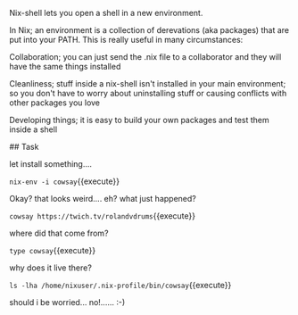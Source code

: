 
Nix-shell lets you open a shell in a new environment.

In Nix; an environment is a collection of derevations (aka packages) that are put into your PATH. This is really useful in many circumstances:

Collaboration; you can just send the .nix file to a collaborator and they will have the same things installed


Cleanliness; stuff inside a nix-shell isn't installed in your main environment; so you don't have to worry about uninstalling stuff or causing conflicts with other packages you love


Developing things; it is easy to build your own packages and test them inside a shell


## Task

let install something....

`nix-env -i cowsay`{{execute}}

Okay? that looks weird.... eh? what just happened?

`cowsay https://twich.tv/rolandvdrums`{{execute}}

where did that come from?

`type cowsay`{{execute}}

why does it live there?

`ls -lha /home/nixuser/.nix-profile/bin/cowsay`{{execute}}

should i be worried... no!......   :-)


